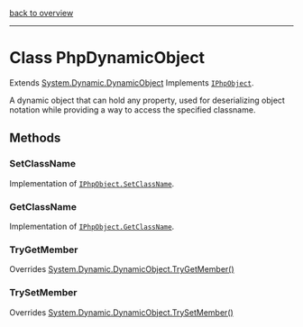 [back to overview](../Index.md)

---

# Class PhpDynamicObject

Extends [System.Dynamic.DynamicObject](https://docs.microsoft.com/en-us/dotnet/api/system.dynamic.dynamicobject?view=net-6.0)
Implements [`IPhpObject`](./IPhpObject.md).

A dynamic object that can hold any property, used for deserializing object notation while providing a way to access the specified classname.

## Methods

### SetClassName
Implementation of [`IPhpObject.SetClassName`](./IPhpObject.md#SetClassName).

### GetClassName
Implementation of [`IPhpObject.GetClassName`](./IPhpObject.md#GetClassName).

### TryGetMember
Overrides [System.Dynamic.DynamicObject.TryGetMember()](https://docs.microsoft.com/en-us/dotnet/api/system.dynamic.dynamicobject.trygetmember?view=net-6.0)

### TrySetMember
Overrides [System.Dynamic.DynamicObject.TrySetMember()](https://docs.microsoft.com/en-us/dotnet/api/system.dynamic.dynamicobject.trygetmember?view=net-6.0)
